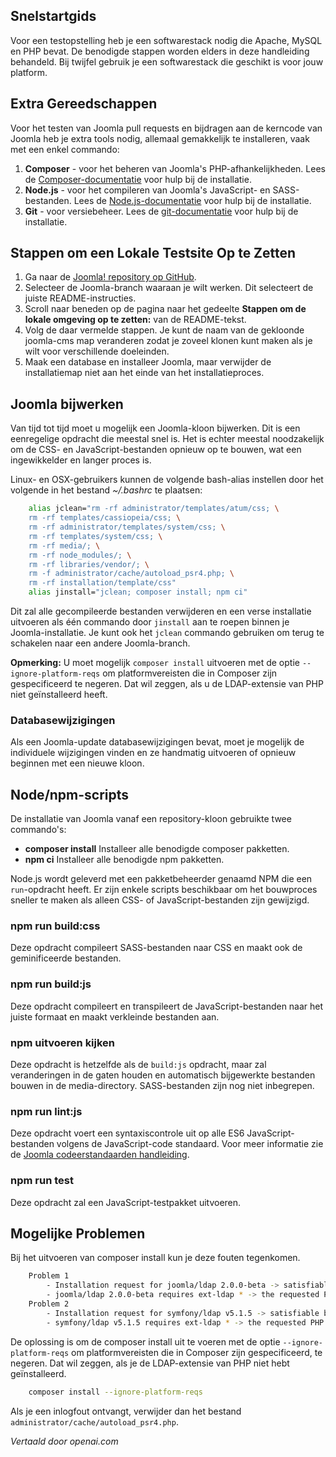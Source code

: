 <!-- Filename: J4.x:Setting_Up_Your_Local_Environment / Display title: Een Lokale Omgeving Opzetten -->

## Snelstartgids

Voor een testopstelling heb je een softwarestack nodig die Apache, MySQL en PHP bevat. De benodigde stappen worden elders in deze handleiding behandeld. Bij twijfel gebruik je een softwarestack die geschikt is voor jouw platform.

## Extra Gereedschappen

Voor het testen van Joomla pull requests en bijdragen aan de kerncode van Joomla heb je extra tools nodig, allemaal gemakkelijk te installeren, vaak met een enkel commando:

1. **Composer** - voor het beheren van Joomla's PHP-afhankelijkheden. Lees de [Composer-documentatie](https://getcomposer.org/doc/00-intro.md) voor hulp bij de installatie.
2. **Node.js** - voor het compileren van Joomla's JavaScript- en SASS-bestanden. Lees de [Node.js-documentatie](https://nodejs.org/en/) voor hulp bij de installatie.
3. **Git** - voor versiebeheer. Lees de [git-documentatie](https://git-scm.com/) voor hulp bij de installatie.

## Stappen om een Lokale Testsite Op te Zetten

1. Ga naar de [Joomla! repository op GitHub](https://github.com/joomla/joomla-cms).
2. Selecteer de Joomla-branch waaraan je wilt werken. Dit selecteert de juiste README-instructies.
3. Scroll naar beneden op de pagina naar het gedeelte **Stappen om de lokale omgeving op te zetten:** van de README-tekst.
4. Volg de daar vermelde stappen. Je kunt de naam van de gekloonde joomla-cms map veranderen zodat je zoveel klonen kunt maken als je wilt voor verschillende doeleinden.
5. Maak een database en installeer Joomla, maar verwijder de installatiemap niet aan het einde van het installatieproces.

## Joomla bijwerken

Van tijd tot tijd moet u mogelijk een Joomla-kloon bijwerken. Dit is een eenregelige opdracht die meestal snel is. Het is echter meestal noodzakelijk om de CSS- en JavaScript-bestanden opnieuw op te bouwen, wat een ingewikkelder en langer proces is.

Linux- en OSX-gebruikers kunnen de volgende bash-alias instellen door het volgende in het bestand *~/.bashrc* te plaatsen:

```sh
    alias jclean="rm -rf administrator/templates/atum/css; \
    rm -rf templates/cassiopeia/css; \
    rm -rf administrator/templates/system/css; \
    rm -rf templates/system/css; \
    rm -rf media/; \
    rm -rf node_modules/; \
    rm -rf libraries/vendor/; \
    rm -f administrator/cache/autoload_psr4.php; \
    rm -rf installation/template/css"
    alias jinstall="jclean; composer install; npm ci"
```

Dit zal alle gecompileerde bestanden verwijderen en een verse installatie uitvoeren als één commando door `jinstall` aan te roepen binnen je Joomla-installatie. Je kunt ook het `jclean` commando gebruiken om terug te schakelen naar een andere Joomla-branch.

**Opmerking:** U moet mogelijk `composer install` uitvoeren met de optie `--ignore-platform-reqs` om platformvereisten die in Composer zijn gespecificeerd te negeren. Dat wil zeggen, als u de LDAP-extensie van PHP niet geïnstalleerd heeft.

### Databasewijzigingen

Als een Joomla-update databasewijzigingen bevat, moet je mogelijk de individuele wijzigingen vinden en ze handmatig uitvoeren of opnieuw beginnen met een nieuwe kloon.

## Node/npm-scripts

De installatie van Joomla vanaf een repository-kloon gebruikte twee commando's:

- **composer install** Installeer alle benodigde composer pakketten.
- **npm ci** Installeer alle benodigde npm pakketten.

Node.js wordt geleverd met een pakketbeheerder genaamd NPM die een `run`-opdracht heeft. Er zijn enkele scripts beschikbaar om het bouwproces sneller te maken als alleen CSS- of JavaScript-bestanden zijn gewijzigd.

### npm run build:css

Deze opdracht compileert SASS-bestanden naar CSS en maakt ook de geminificeerde bestanden.

### npm run build:js

Deze opdracht compileert en transpileert de JavaScript-bestanden naar het juiste formaat en maakt verkleinde bestanden aan.

### npm uitvoeren kijken

Deze opdracht is hetzelfde als de `build:js` opdracht, maar zal veranderingen in de gaten houden en automatisch bijgewerkte bestanden bouwen in de media-directory. SASS-bestanden zijn nog niet inbegrepen.

### npm run lint:js

Deze opdracht voert een syntaxiscontrole uit op alle ES6 JavaScript-bestanden volgens de JavaScript-code standaard. Voor meer informatie zie de [Joomla codeerstandaarden handleiding](https://developer.joomla.org/coding-standards/introduction.html).

### npm run test

Deze opdracht zal een JavaScript-testpakket uitvoeren.

## Mogelijke Problemen

Bij het uitvoeren van composer install kun je deze fouten tegenkomen.

```sh
    Problem 1
        - Installation request for joomla/ldap 2.0.0-beta -> satisfiable by joomla/ldap[2.0.0-beta].
        - joomla/ldap 2.0.0-beta requires ext-ldap * -> the requested PHP extension ldap is missing from your system.
    Problem 2
        - Installation request for symfony/ldap v5.1.5 -> satisfiable by symfony/ldap[v5.1.5].
        - symfony/ldap v5.1.5 requires ext-ldap * -> the requested PHP extension ldap is missing from your system.
```

De oplossing is om de composer install uit te voeren met de optie `--ignore-platform-reqs` om platformvereisten die in Composer zijn gespecificeerd, te negeren. Dat wil zeggen, als je de LDAP-extensie van PHP niet hebt geïnstalleerd.

```sh
    composer install --ignore-platform-reqs
```

Als je een inlogfout ontvangt, verwijder dan het bestand `administrator/cache/autoload_psr4.php`.

*Vertaald door openai.com*

